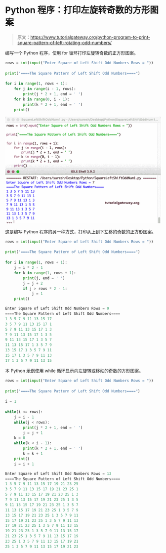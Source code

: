 # Python 程序：打印左旋转奇数的方形图案

> 原文：<https://www.tutorialgateway.org/python-program-to-print-square-pattern-of-left-rotating-odd-numbers/>

编写一个 Python 程序，使用 for 循环打印左旋转奇数的正方形图案。

```py
rows = int(input("Enter Square of Left Shift Odd Numbers Rows = "))

print("====The Square Pattern of Left Shift Odd Numbers====")

for i in range(1, rows + 1):
    for j in range(i - 1, rows):
        print(j * 2 + 1, end = ' ')
    for k in range(0, i - 1):
        print(k * 2 + 1, end = ' ')
    print()
```

![Python Program to Print Square Pattern of Left Rotating Odd Numbers](img/104dfb9191009df870d4ddeadbfc6390.png)

这是编写 Python 程序的另一种方式，打印从上到下左移的奇数的正方形图案。

```py
rows = int(input("Enter Square of Left Shift Odd Numbers Rows = "))

print("====The Square Pattern of Left Shift Odd Numbers====")

for i in range(1, rows + 1):
    j = i * 2 - 1
    for k in range(1, rows + 1):
        print(j, end = ' ')
        j = j + 2
        if j > rows * 2 - 1:
            j = 1
    print()
```

```py
Enter Square of Left Shift Odd Numbers Rows = 9
====The Square Pattern of Left Shift Odd Numbers====
1 3 5 7 9 11 13 15 17 
3 5 7 9 11 13 15 17 1 
5 7 9 11 13 15 17 1 3 
7 9 11 13 15 17 1 3 5 
9 11 13 15 17 1 3 5 7 
11 13 15 17 1 3 5 7 9 
13 15 17 1 3 5 7 9 11 
15 17 1 3 5 7 9 11 13 
17 1 3 5 7 9 11 13 15 
```

本 Python [示例](https://www.tutorialgateway.org/python-programming-examples/)使用 while 循环显示向左旋转或移动的奇数的方形图案。

```py
rows = int(input("Enter Square of Left Shift Odd Numbers Rows = "))

print("====The Square Pattern of Left Shift Odd Numbers====")

i = 1

while(i <= rows):
    j = i - 1
    while(j < rows):
        print(j * 2 + 1, end = ' ')
        j = j + 1
    k = 0
    while(k < i - 1):
        print(k * 2 + 1, end = ' ')
        k = k + 1
    print()
    i = i + 1
```

```py
Enter Square of Left Shift Odd Numbers Rows = 13
====The Square Pattern of Left Shift Odd Numbers====
1 3 5 7 9 11 13 15 17 19 21 23 25 
3 5 7 9 11 13 15 17 19 21 23 25 1 
5 7 9 11 13 15 17 19 21 23 25 1 3 
7 9 11 13 15 17 19 21 23 25 1 3 5 
9 11 13 15 17 19 21 23 25 1 3 5 7 
11 13 15 17 19 21 23 25 1 3 5 7 9 
13 15 17 19 21 23 25 1 3 5 7 9 11 
15 17 19 21 23 25 1 3 5 7 9 11 13 
17 19 21 23 25 1 3 5 7 9 11 13 15 
19 21 23 25 1 3 5 7 9 11 13 15 17 
21 23 25 1 3 5 7 9 11 13 15 17 19 
23 25 1 3 5 7 9 11 13 15 17 19 21 
25 1 3 5 7 9 11 13 15 17 19 21 23 
```